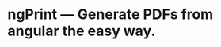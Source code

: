 ngPrint — Generate PDFs from angular the easy way.
==================================================
